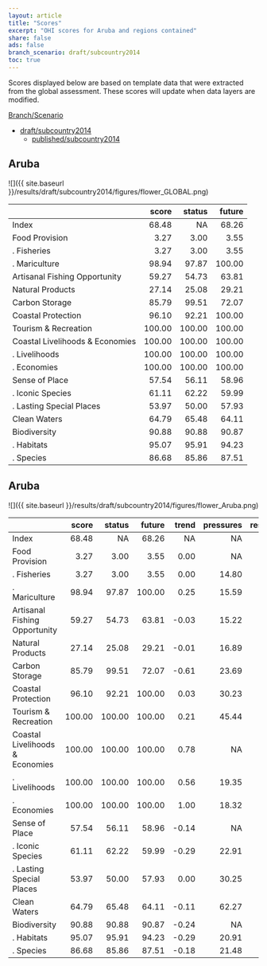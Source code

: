 ```yaml
---
layout: article
title: "Scores"
excerpt: "OHI scores for Aruba and regions contained"
share: false
ads: false
branch_scenario: draft/subcountry2014
toc: true
---
```


Scores displayed below are based on template data that were extracted from the global assessment. These scores will update when data layers are modified.

<nav class="navbar navbar-default" role="navigation">   <div class="container-fluid">     <div class="navbar-header">       <a class="navbar-brand" href="#">Branch/Scenario</a>     </div>     <div class="collapse navbar-collapse" id="navbar-1">       <ul class="nav navbar-nav">         <li class="dropdown">           <a href="#" class="dropdown-toggle" data-toggle="dropdown" role="button" aria-expanded="false">draft/subcountry2014<span class="caret"></span></a>           <ul class="dropdown-menu" role="menu">                       <li><a href="{{ site.baseurl }}/./scores/">published/subcountry2014</a></li>                     </ul>         </li>       </ul>     </div>   </div> </nav> 


## Aruba
  
![]({{ site.baseurl }}/results/draft/subcountry2014/figures/flower_GLOBAL.png)

|                                |  score| status| future|
|:-------------------------------|------:|------:|------:|
|Index                           |  68.48|     NA|  68.26|
|Food Provision                  |   3.27|   3.00|   3.55|
|. Fisheries                     |   3.27|   3.00|   3.55|
|. Mariculture                   |  98.94|  97.87| 100.00|
|Artisanal Fishing Opportunity   |  59.27|  54.73|  63.81|
|Natural Products                |  27.14|  25.08|  29.21|
|Carbon Storage                  |  85.79|  99.51|  72.07|
|Coastal Protection              |  96.10|  92.21| 100.00|
|Tourism & Recreation            | 100.00| 100.00| 100.00|
|Coastal Livelihoods & Economies | 100.00| 100.00| 100.00|
|. Livelihoods                   | 100.00| 100.00| 100.00|
|. Economies                     | 100.00| 100.00| 100.00|
|Sense of Place                  |  57.54|  56.11|  58.96|
|. Iconic Species                |  61.11|  62.22|  59.99|
|. Lasting Special Places        |  53.97|  50.00|  57.93|
|Clean Waters                    |  64.79|  65.48|  64.11|
|Biodiversity                    |  90.88|  90.88|  90.87|
|. Habitats                      |  95.07|  95.91|  94.23|
|. Species                       |  86.68|  85.86|  87.51|



## Aruba
  
![]({{ site.baseurl }}/results/draft/subcountry2014/figures/flower_Aruba.png)

|                                |  score| status| future| trend| pressures| resilience|
|:-------------------------------|------:|------:|------:|-----:|---------:|----------:|
|Index                           |  68.48|     NA|  68.26|    NA|        NA|         NA|
|Food Provision                  |   3.27|   3.00|   3.55|  0.00|        NA|         NA|
|. Fisheries                     |   3.27|   3.00|   3.55|  0.00|     14.80|      70.28|
|. Mariculture                   |  98.94|  97.87| 100.00|  0.25|     15.59|      69.72|
|Artisanal Fishing Opportunity   |  59.27|  54.73|  63.81| -0.03|     15.22|      70.75|
|Natural Products                |  27.14|  25.08|  29.21| -0.01|     16.89|      69.32|
|Carbon Storage                  |  85.79|  99.51|  72.07| -0.61|     23.69|      64.79|
|Coastal Protection              |  96.10|  92.21| 100.00|  0.03|     30.23|      64.79|
|Tourism & Recreation            | 100.00| 100.00| 100.00|  0.21|     45.44|      79.12|
|Coastal Livelihoods & Economies | 100.00| 100.00| 100.00|  0.78|        NA|         NA|
|. Livelihoods                   | 100.00| 100.00| 100.00|  0.56|     19.35|      43.98|
|. Economies                     | 100.00| 100.00| 100.00|  1.00|     18.32|      65.98|
|Sense of Place                  |  57.54|  56.11|  58.96| -0.14|        NA|         NA|
|. Iconic Species                |  61.11|  62.22|  59.99| -0.29|     22.91|      70.04|
|. Lasting Special Places        |  53.97|  50.00|  57.93|  0.00|     30.25|      78.32|
|Clean Waters                    |  64.79|  65.48|  64.11| -0.11|     62.27|      79.12|
|Biodiversity                    |  90.88|  90.88|  90.87| -0.24|        NA|         NA|
|. Habitats                      |  95.07|  95.91|  94.23| -0.29|     20.91|      74.62|
|. Species                       |  86.68|  85.86|  87.51| -0.18|     21.48|      63.74|



